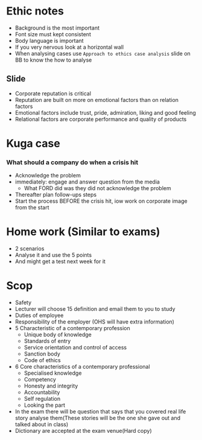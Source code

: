 # Ethic notes

- Background is the most important
- Font size must kept consistent 
- Body language is important 
- If you very nervous look at a horizontal wall
- When analysing cases use `Approach to ethics case analysis` slide on BB to know the how to analyse 

## Slide 

- Corporate reputation is critical 
- Reputation are built on more on emotional factors than on relation factors
- Emotional factors include trust, pride, admiration, liking and good feeling 
- Relational factors are corporate performance and quality of products

# Kuga case

### What should a company do when a crisis hit
- Acknowledge the problem 
- immediately: engage and answer question from the media
	- What FORD did was they did not acknowledge the problem
- Thereafter plan follow-ups steps
- Start the process BEFORE the crisis hit, iow work on corporate image from the start

# Home work (Similar to exams)

- 2 scenarios
- Analyse it and use the 5 points
- And might get a test next week for it
# Scop

- Safety 
- Lecturer will choose 15 definition and email them to you to study
- Duties of employee
- Responsibility of the employer (OHS will have extra information)
- 5 Characteristic of a contemporary profession
	- Unique body of knowledge 
	- Standards of entry
	- Service orientation and control of access
	- Sanction body
	- Code of ethics
- 6 Core characteristics of a contemporary professional 
	- Specialised knowledge
	- Competency 
	- Honesty and integrity
	- Accountability 
	- Self regulation 
	- Looking the part
- In the exam there will be question that says that you covered  real life story analyse them(These stories will be the one she gave out and talked about in class)
- Dictionary are accepted at the exam venue(Hard copy)
